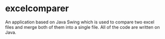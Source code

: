 # excelcomparer
An application based on Java Swing which is used to compare two excel files and merge both of them into a single file.
All of the code are written on Java.
